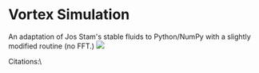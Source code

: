 # Vortex Simulation
An adaptation of Jos Stam's stable fluids to Python/NumPy with a slightly modified routine (no FFT.)
![](2-Same-Spin-Vortices.gif)

Citations:\
